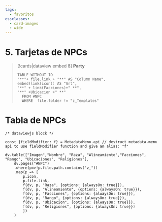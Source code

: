 ```yaml
---
tags:
  - favoritos
cssclasses:
  - card-images
  - wide
---
```


# 5. Tarjetas de NPCs
> [!cards|dataview embed 8] **Party**
>```dataview
> TABLE WITHOUT ID
> "**"+ file.link + "**" AS "Column Name",
> embed(link(icon)) AS "Art",
> "**" + link(Facciones)+" **",
> "**" +Ubicacion +" **"
>	FROM #NPC
>	WHERE  file.folder != "z_Templates"
> ```

# Tabla de NPCs 

```dataviewjs
/* dataviewjs block */

const {fieldModifier: f} = MetadataMenu.api // destruct metadata-menu api to use fieldModifier function and give an alias: "f"

dv.table(["Imagen","Nombre", "Raza", "Alineamiento","Facciones", "Rango", "Ubicaciones", "Religiones"], 
    dv.pages("#NPC")
    .where(p=>!p.file.path.contains("z_"))
    .map(p => [
		p.icon,
        p.file.link,
        f(dv, p, "Raza", {options: {alwaysOn: true}}),
        f(dv, p, "Alineamiento", {options: {alwaysOn: true}}),
		f(dv, p, "Facciones", {options: {alwaysOn: true}}),
        f(dv, p, "Rango", {options: {alwaysOn: true}}),
        f(dv, p, "Ubicacion", {options: {alwaysOn: true}}),
        f(dv, p, "Religiones", {options: {alwaysOn: true}})
        ])
    )

```